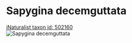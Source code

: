 
Sapygina decemguttata
=====================
  
[iNaturalist taxon id: 502160](https://www.inaturalist.org/taxa/502160)  
![Sapygina decemguttata](https://inaturalist-open-data.s3.amazonaws.com/photos/143165449/medium.jpeg)